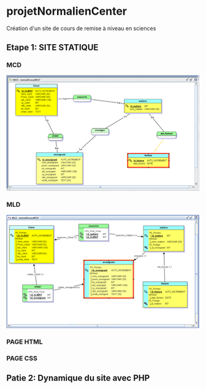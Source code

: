 # projetNormalienCenter
Création d'un site de cours de remise à niveau en sciences


## Etape 1: SITE STATIQUE

### MCD

![](CaptureMCDremise.PNG)



### MLD

![](CaptureMLDRemise.PNG)



### PAGE HTML

### PAGE CSS

## Patie 2: Dynamique du site avec PHP


